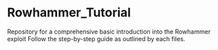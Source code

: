 # Rowhammer_Tutorial
Repository for a comprehensive basic introduction into the Rowhammer exploit
Follow the step-by-step guide as outlined by each files.
